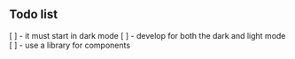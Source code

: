 ## Todo list 

[ ] - it must start in dark mode 
[ ] - develop for both the dark and light mode
[ ] - use a library for components 